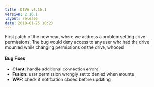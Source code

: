 ```yaml
---
title: DIVA v2.16.1
version: 2.16.1
layout: release
date: 2018-01-25 10:20
---
```


First patch of the new year, where we address a problem setting drive permissions.
The bug would deny access to any user who had the drive mounted while changing permissions on the drive, whoops!

#### Bug Fixes

* **Client:** handle additional connection errors
* **Fusion:** user permission wrongly set to denied when mounte
* **WPF:** check if notifcation closed before updating

